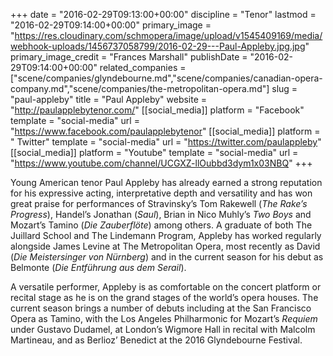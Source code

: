 +++
date = "2016-02-29T09:13:00+00:00"
discipline = "Tenor"
lastmod = "2016-02-29T09:14:00+00:00"
primary_image = "https://res.cloudinary.com/schmopera/image/upload/v1545409169/media/webhook-uploads/1456737058799/2016-02-29---Paul-Appleby.jpg.jpg"
primary_image_credit = "Frances Marshall"
publishDate = "2016-02-29T09:14:00+00:00"
related_companies = ["scene/companies/glyndebourne.md","scene/companies/canadian-opera-company.md","scene/companies/the-metropolitan-opera.md"]
slug = "paul-appleby"
title = "Paul Appleby"
website = "http://paulapplebytenor.com/"
[[social_media]]
platform = "Facebook"
template = "social-media"
url = "https://www.facebook.com/paulapplebytenor"
[[social_media]]
platform = " Twitter"
template = "social-media"
url = "https://twitter.com/paulappleby"
[[social_media]]
platform = "Youtube"
template = "social-media"
url = "https://www.youtube.com/channel/UCGXZ-llOubbd3dym1x03NBQ"
+++

Young American tenor Paul Appleby has already earned a strong reputation for his expressive acting, interpretative depth and versatility and has won great praise for performances of Stravinsky’s Tom Rakewell (*The Rake’s Progress*), Handel’s Jonathan (*Saul*), Brian in Nico Muhly’s *Two Boys* and Mozart’s Tamino (*Die Zauberflöte*) among others. A graduate of both The Juillard School and The Lindemann Program, Appleby has worked regularly alongside James Levine at The Metropolitan Opera, most recently as David (*Die Meistersinger von Nürnberg*) and in the current season for his debut as Belmonte (*Die Entführung aus dem Serail*).

A versatile performer, Appleby is as comfortable on the concert platform or recital stage as he is on the grand stages of the world’s opera houses. The current season brings a number of debuts including at the San Francisco Opera as Tamino, with the Los Angeles Philharmonic for Mozart’s *Requiem* under Gustavo Dudamel, at London’s Wigmore Hall in recital with Malcolm Martineau, and as Berlioz’ Benedict at the 2016 Glyndebourne Festival.
